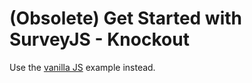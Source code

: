 # (Obsolete) Get Started with SurveyJS - Knockout

Use the [vanilla JS](../html-css-js/) example instead.